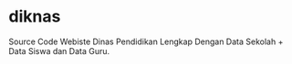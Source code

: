 # diknas
Source Code Webiste Dinas Pendidikan Lengkap Dengan Data Sekolah + Data Siswa dan Data Guru.


